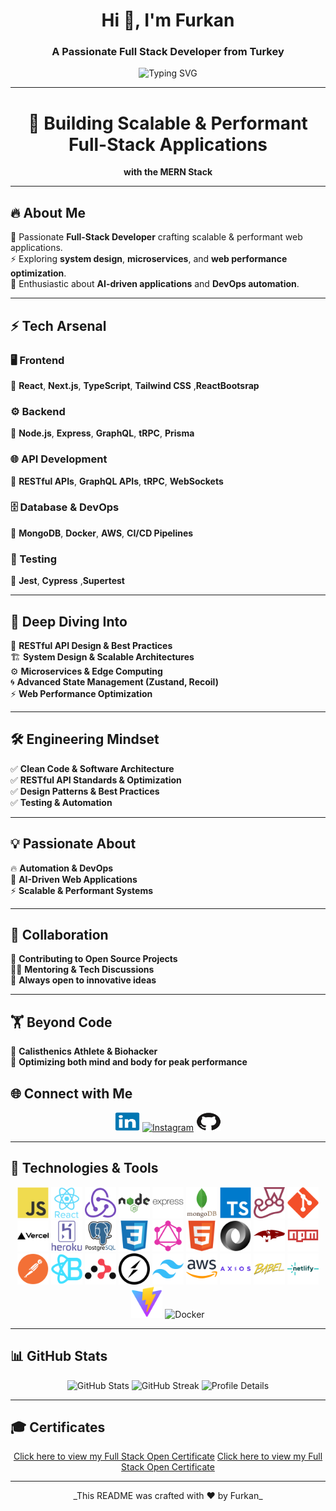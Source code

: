  <h1 align="center">Hi 👋, I'm Furkan</h1>
<h3 align="center">A Passionate Full Stack Developer from Turkey</h3>

<p align="center">
  <img src="https://readme-typing-svg.herokuapp.com?color=%2336BCF7&size=24&lines=Full+Stack+Developer;MERN+Stack+Expert;Always+Learning+New+Technologies;Building+Amazing+Apps" alt="Typing SVG">
</p>

---
<h1 align="center">🚀 Building Scalable & Performant Full-Stack Applications</h1>
<p align="center">
  <strong>with the MERN Stack</strong>
</p>

---

## 🔥 About Me  
🚀 Passionate **Full-Stack Developer** crafting scalable & performant web applications.  
⚡ Exploring **system design**, **microservices**, and **web performance optimization**.  
🤖 Enthusiastic about **AI-driven applications** and **DevOps automation**.  

---

## ⚡ Tech Arsenal  

### 🖥️ Frontend  
🔹 **React**, **Next.js**, **TypeScript**, **Tailwind CSS** ,**ReactBootsrap**  

### ⚙️ Backend  
🔹 **Node.js**, **Express**, **GraphQL**, **tRPC**, **Prisma**  

### 🌐 API Development  
🔹 **RESTful APIs**, **GraphQL APIs**, **tRPC**, **WebSockets**  

### 🗄️ Database & DevOps  
🔹 **MongoDB**, **Docker**, **AWS**, **CI/CD Pipelines**  

### 🧪 Testing  
🔹 **Jest**, **Cypress** ,**Supertest**

---

## 🎯 Deep Diving Into  
🚀 **RESTful API Design & Best Practices**  
🏗 **System Design & Scalable Architectures**  
⚙️ **Microservices & Edge Computing**  
🌀 **Advanced State Management (Zustand, Recoil)**  
⚡ **Web Performance Optimization**  

---

## 🛠 Engineering Mindset  
✅ **Clean Code & Software Architecture**  
✅ **RESTful API Standards & Optimization**  
✅ **Design Patterns & Best Practices**  
✅ **Testing & Automation**  

---

## 💡 Passionate About  
🔥 **Automation & DevOps**  
🤖 **AI-Driven Web Applications**  
⚡ **Scalable & Performant Systems**  

---

## 🤝 Collaboration  
💬 **Contributing to Open Source Projects**  
👨‍🏫 **Mentoring & Tech Discussions**  
🚀 **Always open to innovative ideas**  

---

## 🏋️ Beyond Code  
💪 **Calisthenics Athlete & Biohacker**  
🧠 **Optimizing both mind and body for peak performance**  


## 🌐 Connect with Me
<p align="center">
  <a href="https://linkedin.com/in/furkan-akar-7a176618a" target="blank"><img src="https://raw.githubusercontent.com/devicons/devicon/master/icons/linkedin/linkedin-original.svg" alt="LinkedIn" height="30" width="40" /></a>
  <a href="https://instagram.com/furkanaliakar" target="blank"><img src="https://img.icons8.com/ios-filled/50/000000/instagram-new.png" alt="Instagram" height="30" width="30" /></a>
  <a href="https://github.com/CotNeo" target="blank"><img src="https://raw.githubusercontent.com/devicons/devicon/master/icons/github/github-original.svg" alt="GitHub" height="30" width="40" /></a>
</p>

---

## 🔧 Technologies & Tools
<p align="center">
  <img src="https://raw.githubusercontent.com/devicons/devicon/master/icons/javascript/javascript-original.svg" alt="JavaScript" width="50" height="50"/>
  <img src="https://raw.githubusercontent.com/devicons/devicon/master/icons/react/react-original-wordmark.svg" alt="React" width="50" height="50"/>
  <img src="https://raw.githubusercontent.com/devicons/devicon/master/icons/redux/redux-original.svg" alt="Redux" width="50" height="50"/>
  <img src="https://raw.githubusercontent.com/devicons/devicon/master/icons/nodejs/nodejs-original-wordmark.svg" alt="Node.js" width="50" height="50"/>
  <img src="https://raw.githubusercontent.com/devicons/devicon/master/icons/express/express-original-wordmark.svg" alt="Express" width="50" height="50"/>
  <img src="https://raw.githubusercontent.com/devicons/devicon/master/icons/mongodb/mongodb-original-wordmark.svg" alt="MongoDB" width="50" height="50"/>
  <img src="https://raw.githubusercontent.com/devicons/devicon/master/icons/typescript/typescript-original.svg" alt="TypeScript" width="50" height="50"/>
  <img src="https://raw.githubusercontent.com/devicons/devicon/master/icons/jest/jest-plain.svg" alt="Jest" width="50" height="50"/>
  <img src="https://raw.githubusercontent.com/devicons/devicon/master/icons/git/git-original.svg" alt="Git" width="50" height="50"/>
  <img src="https://raw.githubusercontent.com/devicons/devicon/master/icons/vercel/vercel-original-wordmark.svg" alt="Vercel" width="50" height="50"/>
  <img src="https://raw.githubusercontent.com/devicons/devicon/master/icons/heroku/heroku-original-wordmark.svg" alt="Heroku" width="50" height="50"/>
  <img src="https://raw.githubusercontent.com/devicons/devicon/master/icons/postgresql/postgresql-original-wordmark.svg" alt="SQL" width="50" height="50"/>
  <img src="https://raw.githubusercontent.com/devicons/devicon/master/icons/css3/css3-original.svg" alt="CSS3" width="50" height="50"/>
  <img src="https://raw.githubusercontent.com/devicons/devicon/master/icons/graphql/graphql-plain.svg" alt="GraphQL" width="50" height="50"/>
  <img src="https://raw.githubusercontent.com/devicons/devicon/master/icons/html5/html5-original.svg" alt="HTML5" width="50" height="50"/>
  <img src="https://raw.githubusercontent.com/devicons/devicon/master/icons/json/json-original.svg" alt="JSON" width="50" height="50"/>
  <img src="https://raw.githubusercontent.com/devicons/devicon/master/icons/mongoose/mongoose-original.svg" alt="Mongoose" width="50" height="50"/>
  <img src="https://raw.githubusercontent.com/devicons/devicon/master/icons/npm/npm-original-wordmark.svg" alt="NPM" width="50" height="50"/>
  <img src="https://raw.githubusercontent.com/devicons/devicon/master/icons/postman/postman-original.svg" alt="Postman" width="50" height="50"/>
  <img src="https://raw.githubusercontent.com/devicons/devicon/master/icons/reactbootstrap/reactbootstrap-original.svg" alt="React Bootstrap" width="50" height="50"/>
  <img src="https://raw.githubusercontent.com/devicons/devicon/master/icons/reactrouter/reactrouter-original.svg" alt="React Router" width="50" height="50"/>
  <img src="https://raw.githubusercontent.com/devicons/devicon/master/icons/socketio/socketio-original.svg" alt="Socket.IO" width="50" height="50"/>
  <img src="https://raw.githubusercontent.com/devicons/devicon/master/icons/tailwindcss/tailwindcss-original.svg" alt="Tailwind CSS" width="50" height="50"/>
  <img src="https://github.com/devicons/devicon/blob/master/icons/amazonwebservices/amazonwebservices-original-wordmark.svg" alt="AWS" width="50" height="50"/>
  <img src="https://github.com/devicons/devicon/blob/master/icons/axios/axios-plain-wordmark.svg" alt="Axios" width="50" height="50"/>
  <img src="https://raw.githubusercontent.com/devicons/devicon/master/icons/babel/babel-original.svg" alt="Babel" width="50" height="50"/>
  <img src="https://github.com/devicons/devicon/blob/master/icons/netlify/netlify-original-wordmark.svg" alt="Netlify" width="50" height="50"/>
  <img src="https://github.com/devicons/devicon/blob/master/icons/vitejs/vitejs-original.svg" alt="Vite" width="50" height="50"/>
  <img src="https://github.com/homarr-labs/dashboard-icons/blob/main/png/docker.png" alt="Docker" width="50" height="50"/>
</p>

---

## 📊 GitHub Stats
<p align="center">
  <img src="https://github-readme-stats.vercel.app/api?username=CotNeo&show_icons=true&theme=radical" alt="GitHub Stats" />
  <img src="https://github-readme-streak-stats.herokuapp.com/?user=CotNeo&theme=default" alt="GitHub Streak" /> 
  <img src="https://github-profile-summary-cards.vercel.app/api/cards/profile-details?username=CotNeo&theme=radical" alt="Profile Details" />
</p>

---

## 🎓 Certificates
<p align="center">
  <a href="https://studies.cs.helsinki.fi/stats/api/certificate/fullstackopen/en/4122575dc0cda9c0d7ae61c0476a0d16" target="_blank">Click here to view my Full Stack Open Certificate</a> 
  <a href="https://studies.cs.helsinki.fi/stats/api/certificate/fs-graphql/en/9a2e150918ec8fa50aaae6c6b5c1f93d" target="_blank">Click here to view my Full Stack Open Certificate </a>
</p>

---

<p align="center">_This README was crafted with ❤️ by Furkan_</p>
